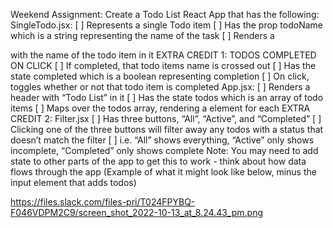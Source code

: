 Weekend Assignment:
    Create a Todo List React App that has the following:
        SingleTodo.jsx:
            [ ] Represents a single Todo item
            [ ] Has the prop todoName which is a string representing the name of the task
            [ ] Renders a <div /> with the name of the todo item in it
                EXTRA CREDIT 1: TODOS COMPLETED ON CLICK
                    [ ] If completed, that todo items name is crossed out
                    [ ] Has the state completed which is a boolean representing completion
                    [ ] On click, toggles whether or not that todo item is completed
        App.jsx:
            [ ] Renders a header with “Todo List” in it
            [ ] Has the state todos which is an array of todo items
            [ ] Maps over the todos array, rendering a <SingleTodo /> element for each
                EXTRA CREDIT 2: Filter.jsx
                    [ ] Has three buttons, “All”, “Active”, and “Completed”
                    [ ] Clicking one of the three buttons will filter away any todos with a status that doesn’t match the filter
                    [ ] i.e. “All” shows everything, “Active” only shows incomplete, “Completed” only shows complete
                        Note: You may need to add state to other parts of the app to get this to work - think about how data flows through the app
(Example of what it might look like below, minus the input element that adds todos)

https://files.slack.com/files-pri/T024FPYBQ-F046VDPM2C9/screen_shot_2022-10-13_at_8.24.43_pm.png